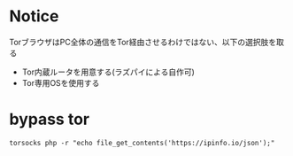 # Notice
TorブラウザはPC全体の通信をTor経由させるわけではない、以下の選択肢を取る
- Tor内蔵ルータを用意する(ラズパイによる自作可)
- Tor専用OSを使用する

# bypass tor
```
torsocks php -r "echo file_get_contents('https://ipinfo.io/json');"
```
